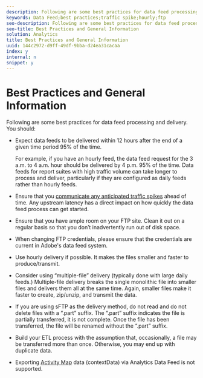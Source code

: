 ```yaml
---
description: Following are some best practices for data feed processing and delivery. You should 
keywords: Data Feed;best practices;traffic spike;hourly;ftp
seo-description: Following are some best practices for data feed processing and delivery. You should 
seo-title: Best Practices and General Information
solution: Analytics
title: Best Practices and General Information
uuid: 144c2972-d9ff-49df-9bba-d24ea31cacaa
index: y
internal: n
snippet: y
---
```


# Best Practices and General Information

Following are some best practices for data feed processing and delivery. You should:

* Expect data feeds to be delivered within 12 hours after the end of a given time period 95% of the time.

  For example, if you have an hourly feed, the data feed request for the 3 a.m. to 4 a.m. hour should be delivered by 4 p.m. 95% of the time. Data feeds for report suites with high traffic volume can take longer to process and deliver, particularly if they are configured as daily feeds rather than hourly feeds. 
* Ensure that you [communicate any anticipated traffic spikes](https://marketing.adobe.com/resources/help/en_US/reference/t_traffic_schedule_spike.html) ahead of time. Any upstream latency has a direct impact on how quickly the data feed process can get started. 
* Ensure that you have ample room on your FTP site. Clean it out on a regular basis so that you don’t inadvertently run out of disk space. 
* When changing FTP credentials, please ensure that the credentials are current in Adobe's data feed system. 
* Use hourly delivery if possible. It makes the files smaller and faster to produce/transmit. 
* Consider using “multiple-file” delivery (typically done with large daily feeds.) Multiple-file delivery breaks the single monolithic file into smaller files and delivers them all at the same time. Again, smaller files make it faster to create, zip/unzip, and transmit the data. 
* If you are using sFTP as the delivery method, do not read and do not delete files with a “.part” suffix. The “.part” suffix indicates the file is partially transferred, it is not complete. Once the file has been transferred, the file will be renamed without the “.part” suffix. 
* Build your ETL process with the assumption that, occasionally, a file may be transferred more than once. Otherwise, you may end up with duplicate data. 
* Exporting [Activity Map](https://marketing.adobe.com/resources/help/en_US/analytics/activitymap/) data (contextData) via Analytics Data Feed is not supported.

